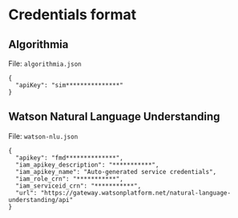 # Credentials format

## Algorithmia

File: `algorithmia.json`

```
{
  "apiKey": "sim***************"
}
```

## Watson Natural Language Understanding

File: `watson-nlu.json`

```
{
  "apikey": "fmd**************",
  "iam_apikey_description": "***********",
  "iam_apikey_name": "Auto-generated service credentials",
  "iam_role_crn": "***********",
  "iam_serviceid_crn": "***********",
  "url": "https://gateway.watsonplatform.net/natural-language-understanding/api"
}
```
